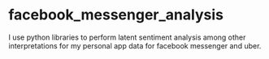 # facebook_messenger_analysis
I use python libraries to perform latent sentiment analysis among other interpretations for my personal app data for facebook messenger and uber.

